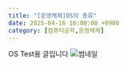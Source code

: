 ```yaml
---
title: "[운영체제]OS의 종류"
date: 2025-04-16 16:00:00 +0900
category: [컴퓨터공학,운영체제]
---
```

OS Test용 글입니다
![썸네일](https://sae-byeok33.github.io/blog-images/posts/TESTimage.png)

